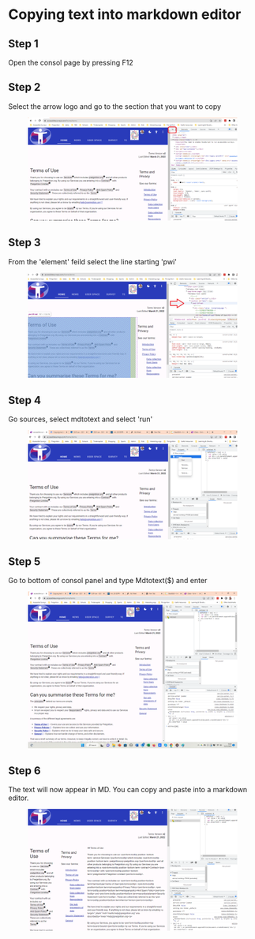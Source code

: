 # Copying text into markdown editor

## Step 1

Open the consol page by pressing F12

## Step 2

Select the arrow logo and go to the section that you want to copy

<figure><img src="../.gitbook/assets/image (7).png" alt=""><figcaption></figcaption></figure>

## Step 3

From the 'element' feild select the line starting 'pwi'

<figure><img src="../.gitbook/assets/image (18).png" alt=""><figcaption></figcaption></figure>

## Step 4

Go sources, select mdtotext and select 'run'

<figure><img src="../.gitbook/assets/image (5).png" alt=""><figcaption></figcaption></figure>

## Step 5

Go to bottom of consol panel and type Mdtotext($) and enter

<figure><img src="../.gitbook/assets/image (11).png" alt=""><figcaption></figcaption></figure>

## Step 6

The text will now appear in MD.  You can copy and paste into a markdown editor.

<figure><img src="../.gitbook/assets/image (3).png" alt=""><figcaption></figcaption></figure>
